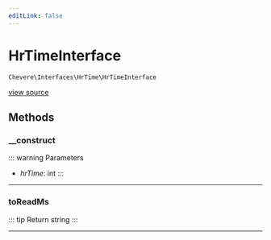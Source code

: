 ```yaml
---
editLink: false
---
```


# HrTimeInterface

`Chevere\Interfaces\HrTime\HrTimeInterface`

[view source](https://github.com/chevere/chevere/blob/master/src/Chevere/Interfaces/HrTime/HrTimeInterface.php)

## Methods

### __construct

::: warning Parameters
- *hrTime*: int
:::

---

### toReadMs

::: tip Return
string
:::

---
